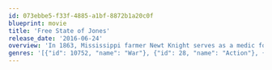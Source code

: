 ```yaml
---
id: 073ebbe5-f33f-4885-a1bf-8872b1a20c0f
blueprint: movie
title: 'Free State of Jones'
release_date: '2016-06-24'
overview: 'In 1863, Mississippi farmer Newt Knight serves as a medic for the Confederate Army. Opposed to slavery, Knight would rather help the wounded than fight the Union. After his nephew dies in battle, Newt returns home to Jones County to safeguard his family but is soon branded an outlaw deserter. Forced to flee, he finds refuge with a group of runaway slaves hiding out in the swamps. Forging an alliance with the slaves and other farmers, Knight leads a rebellion that would forever change history.'
genres: '[{"id": 10752, "name": "War"}, {"id": 28, "name": "Action"}, {"id": 18, "name": "Drama"}, {"id": 36, "name": "History"}, {"id": 53, "name": "Thriller"}]'
---
```

